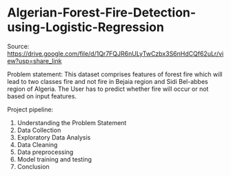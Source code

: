 # Algerian-Forest-Fire-Detection-using-Logistic-Regression

Source: https://drive.google.com/file/d/1Qr7FQJR6nULyTwCzbx3S6nHdCQf62uLr/view?usp=share_link

Problem statement: This dataset comprises features of forest fire which will lead to two classes fire and not fire in Bejaia
region and Sidi Bel-abbes region of Algeria. The User has to predict whether fire will occur or not based on input features.

Project pipeline:

1. Understanding the Problem Statement
2. Data Collection
3. Exploratory Data Analysis
4. Data Cleaning
5. Data preprocessing
6. Model training and testing
7. Conclusion

